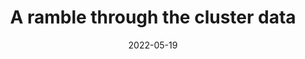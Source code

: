 ---
layout: category
taxonomy: clusters
title: A ramble through the cluster data
permalink: /series/clusters/
date: 2022-05-19
---